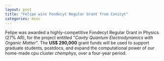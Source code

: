 ```yaml
---
layout: post
title: "Felipe wins Fondecyt Regular Grant from Conicyt"
categories: misc
---
```


Felipe was awarded a highly-competitive Fondecyt Regular Grant in Physics (27% AR), for the project entitled "*Cavity Quantum Electrodynamics with Organic Matter*". The **US$ 290,000** grant funds will be used to support graduate students, postdocs, and expand the computational power of our home-made cpu cluster *chemphys*, over a four-year period.

[ICM-site]: http://www.iniciativamilenio.cl
[miro-icm-site]: http://www.iniciativamilenio.cl/en/miro-2/
[institutos-milenio]: http://www.iniciativamilenio.cl/en/millennium-institutes-and-nucleus/
[criterios-milenio]: http://www.iniciativamilenio.cl/en/what-are-they/
[dinesh-scholar]: https://scholar.google.cl/citations?user=j_0nksgAAAAJ&hl=en
[gustavo-scholar]: https://scholar.google.com/citations?user=aJHQ4PwAAAAJ